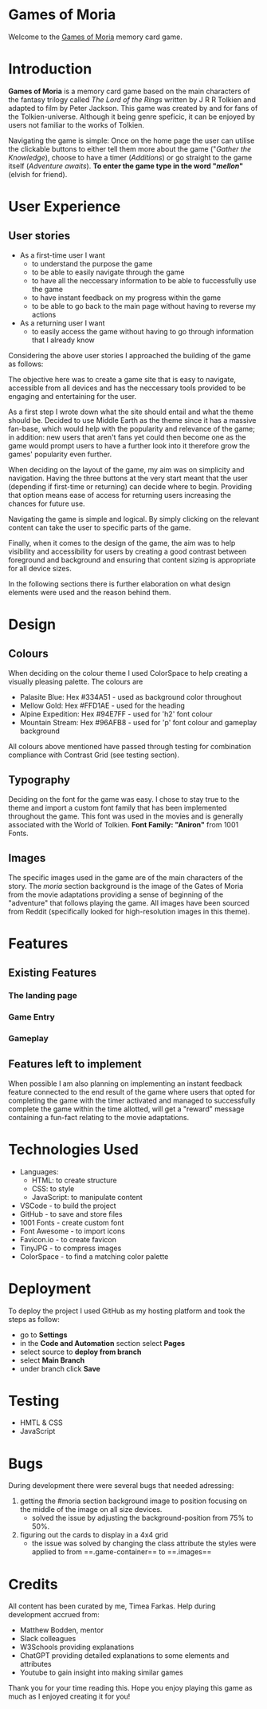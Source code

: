 # Games of Moria

Welcome to the [Games of Moria](https://tmea-farkas.github.io/middle-earth/) memory card game.

# Introduction

**Games of Moria** is a memory card game based on the main characters of the fantasy trilogy called *The Lord of the Rings* written by J R R Tolkien and adapted to film by Peter Jackson.
This game was created by and for fans of the Tolkien-universe. Although it being genre speficic, it can be enjoyed by users not familiar to the works of Tolkien.

Navigating the game is simple:
Once on the home page the user can utilise the clickable buttons to either tell them more about the game ("*Gather the Knowledge*), choose to have a timer (*Additions*) or go straight to the game itself (*Adventure awaits*).
**To enter the game type in the word "*mellon*"** (elvish for friend).


# User Experience

## User stories
- As a first-time user I want
    - to understand the purpose the game
    - to be able to easily navigate through the game
    - to have all the neccessary information to be able to fuccessfully use the game
    - to have instant feedback on my progress within the game
    - to be able to go back to the main page without having to reverse my actions
- As a returning user I want
    - to easily access the game without having to go through information that I already know

Considering the above user stories I approached the building of the game as follows:

The objective here was to create a game site that is easy to navigate, accessible from all devices and has the neccessary tools provided to be engaging and entertaining for the user.

As a first step I wrote down what the site should entail and what the theme should be.
Decided to use Middle Earth as the theme since it has a massive fan-base, which would help with the popularity and relevance of the game; in addition: new users that aren't fans yet could then become one as the game would prompt users to have a further look into it therefore grow the games' popularity even further.

When deciding on the layout of the game, my aim was on simplicity and navigation. Having the three buttons at the very start meant that the user (depending if first-time or returning) can decide where to begin. Providing that option means ease of access for returning users increasing the chances for future use.

Navigating the game is simple and logical. By simply clicking on the relevant content can take the user to specific parts of the game.

Finally, when it comes to the design of the game, the aim was to help visibility and accessibility for users by creating a good contrast between foreground and background and ensuring that content sizing is appropriate for all device sizes.

In the following sections there is further elaboration on what design elements were used and the reason behind them.

# Design

## Colours
When deciding on the colour theme I used ColorSpace to help creating a visually pleasing palette.
The colours are
- Palasite Blue: Hex #334A51 - used as background color throughout 
- Mellow Gold: Hex #FFD1AE - used for the heading
- Alpine Expedition: Hex #94E7FF - used for 'h2' font colour
- Mountain Stream: Hex #96AFB8 - used for 'p' font colour and gameplay background

All colours above mentioned have passed through testing for combination compliance with Contrast Grid (see testing section).

## Typography
Deciding on the font for the game was easy. I chose to stay true to the theme and import a custom font family that has been implemented throughout the game. This font was used in the movies and is generally associated with the World of Tolkien.
**Font Family: "Aniron"** from 1001 Fonts.

## Images
The specific images used in the game are of the main characters of the story. The *moria* section background is the image of the Gates of Moria from the movie adaptations providing a sense of beginning of the "adventure" that follows playing the game.
All images have been sourced from Reddit (specifically looked for high-resolution images in this theme).

# Features

## Existing Features

### The landing page

### Game Entry 

### Gameplay

## Features left to implement 

When possible I am also planning on implementing an instant feedback feature connected to the end result of the game where users that opted for completing the game with the timer activated and managed to successfully complete the game within the time allotted, will get a "reward" message containing a fun-fact relating to the movie adaptations.


# Technologies Used
- Languages:
    - HTML: to create structure
    - CSS: to style
    - JavaScript: to manipulate content
- VSCode - to build the project
- GitHub - to save and store files
- 1001 Fonts - create custom font
- Font Awesome - to import icons
- Favicon.io - to create favicon
- TinyJPG - to compress images
- ColorSpace - to find a matching color palette


# Deployment
To deploy the project I used GitHub as my hosting platform and took the steps as follow:

- go to **Settings**
- in the **Code and Automation** section select **Pages**
- select source to **deploy from branch**
- select **Main Branch**
- under branch click **Save**

# Testing
- HMTL & CSS
- JavaScript

# Bugs

During development there were several bugs that needed adressing:
1. getting the #moria section background image to position focusing on the middle of the image on all size devices. 
    - solved the issue by adjusting the background-position from 75% to 50%.
2. figuring out the cards to display in a 4x4 grid
    - the issue was solved by changing the class attribute the styles were applied to from ==.game-container== to ==.images==

# Credits
All content has been curated by me, Timea Farkas.
Help during development accrued from:
- Matthew Bodden, mentor
- Slack colleagues
- W3Schools providing explanations
- ChatGPT providing detailed explanations to some elements and attributes
- Youtube to gain insight into making similar games

Thank you for your time reading this. Hope you enjoy playing this game as much as I enjoyed creating it for you!